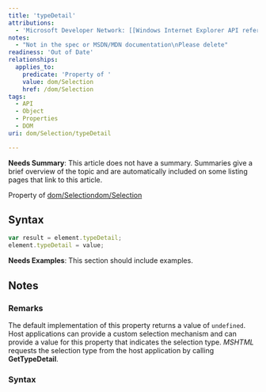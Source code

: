 ```yaml
---
title: 'typeDetail'
attributions:
  - 'Microsoft Developer Network: [[Windows Internet Explorer API reference](http://msdn.microsoft.com/en-us/library/ie/hh828809%28v=vs.85%29.aspx) Article]'
notes:
  - "Not in the spec or MSDN/MDN documentation\nPlease delete"
readiness: 'Out of Date'
relationships:
  applies_to:
    predicate: 'Property of '
    value: dom/Selection
    href: /dom/Selection
tags:
  - API
  - Object
  - Properties
  - DOM
uri: dom/Selection/typeDetail

---
```

**Needs Summary**: This article does not have a summary. Summaries give a brief overview of the topic and are automatically included on some listing pages that link to this article.

Property of [dom/Selection](/dom/Selection)[dom/Selection](/dom/Selection)

## Syntax

``` js
var result = element.typeDetail;
element.typeDetail = value;
```

**Needs Examples**: This section should include examples.

## Notes

### Remarks

The default implementation of this property returns a value of `undefined`. Host applications can provide a custom selection mechanism and can provide a value for this property that indicates the selection type. *MSHTML* requests the selection type from the host application by calling **GetTypeDetail**.

### Syntax
